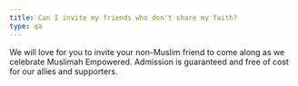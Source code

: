 ```yaml
---
title: Can I invite my friends who don't share my faith?
type: qa
---
```

We will love for you to invite your non-Muslim friend to come along as we celebrate Muslimah Empowered. Admission is guaranteed and free of cost for our allies and supporters.
